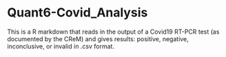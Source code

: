 # Quant6-Covid_Analysis

This is a R markdown that reads in the output of a Covid19 RT-PCR test (as documented by the CReM) and gives results: positive, negative, inconclusive, or invalid in .csv format.

